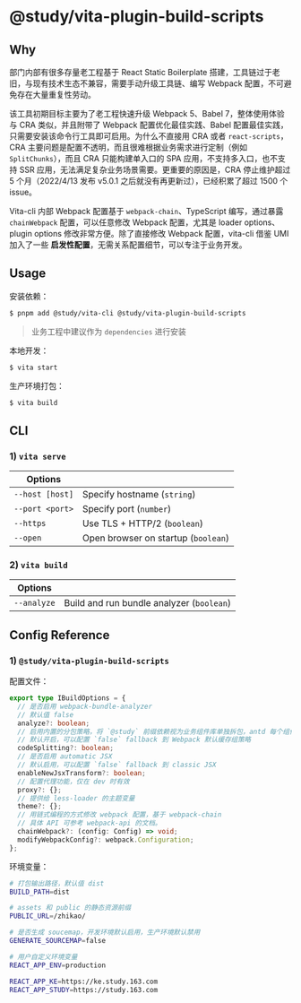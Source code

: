 # @study/vita-plugin-build-scripts

## Why

部门内部有很多存量老工程基于 React Static Boilerplate 搭建，工具链过于老旧，与现有技术生态不兼容，需要手动升级工具链、编写 Webpack 配置，不可避免存在大量重复性劳动。

该工具初期目标主要为了老工程快速升级 Webpack 5、Babel 7，整体使用体验与 CRA 类似，并且附带了 Webpack 配置优化最佳实践、Babel 配置最佳实践，只需要安装该命令行工具即可启用。为什么不直接用 CRA 或者 `react-scripts`，CRA 主要问题是配置不透明，而且很难根据业务需求进行定制（例如 `SplitChunks`），而且 CRA 只能构建单入口的 SPA 应用，不支持多入口，也不支持 SSR 应用，无法满足复杂业务场景需要。更重要的原因是，CRA 停止维护超过 5 个月（2022/4/13 发布 v5.0.1 之后就没有再更新过），已经积累了超过 1500 个 issue。

Vita-cli 内部 Webpack 配置基于 `webpack-chain`、TypeScript 编写，通过暴露 `chainWebpack` 配置，可以任意修改 Webpack 配置，尤其是 loader options、plugin options 修改非常方便。除了直接修改 Webpack 配置，vita-cli 借鉴 UMI 加入了一些 **启发性配置**，无需关系配置细节，可以专注于业务开发。

## Usage

安装依赖：

```bash
$ pnpm add @study/vita-cli @study/vita-plugin-build-scripts
```

> 业务工程中建议作为 `dependencies` 进行安装

本地开发：

```bash
$ vita start
```

生产环境打包：

```bash
$ vita build
```

## CLI

### 1) `vita serve`

| Options         |                                     |
| --------------- | ----------------------------------- |
| `--host [host]` | Specify hostname (`string`)         |
| `--port <port>` | Specify port (`number`)             |
| `--https`       | Use TLS + HTTP/2 (`boolean`)        |
| `--open`        | Open browser on startup (`boolean`) |

### 2) `vita build`

| Options     |                                           |
| ----------- | ----------------------------------------- |
| `--analyze` | Build and run bundle analyzer (`boolean`) |

## Config Reference

### 1) `@study/vita-plugin-build-scripts`

配置文件：

```ts
export type IBuildOptions = {
  // 是否启用 webpack-bundle-analyzer
  // 默认值 false
  analyze?: boolean;
  // 启用内置的分包策略，将 `@study` 前缀依赖视为业务组件库单独拆包，antd 每个组件单独拆包，优化缓存
  // 默认开启，可以配置 `false` fallback 到 Webpack 默认缓存组策略
  codeSplitting?: boolean;
  // 是否启用 automatic JSX
  // 默认启用，可以配置 `false` fallback 到 classic JSX
  enableNewJsxTransform?: boolean;
  // 配置代理功能，仅在 dev 时有效
  proxy?: {};
  // 提供给 less-loader 的主题变量
  theme?: {};
  // 用链式编程的方式修改 webpack 配置，基于 webpack-chain
  // 具体 API 可参考 webpack-api 的文档。
  chainWebpack?: (config: Config) => void;
  modifyWebpackConfig?: webpack.Configuration;
};
```

环境变量：

```bash
# 打包输出路径，默认值 dist
BUILD_PATH=dist

# assets 和 public 的静态资源前缀
PUBLIC_URL=/zhikao/

# 是否生成 soucemap，开发环境默认启用，生产环境默认禁用
GENERATE_SOURCEMAP=false

# 用户自定义环境变量
REACT_APP_ENV=production

REACT_APP_KE=https://ke.study.163.com
REACT_APP_STUDY=https://study.163.com
```
